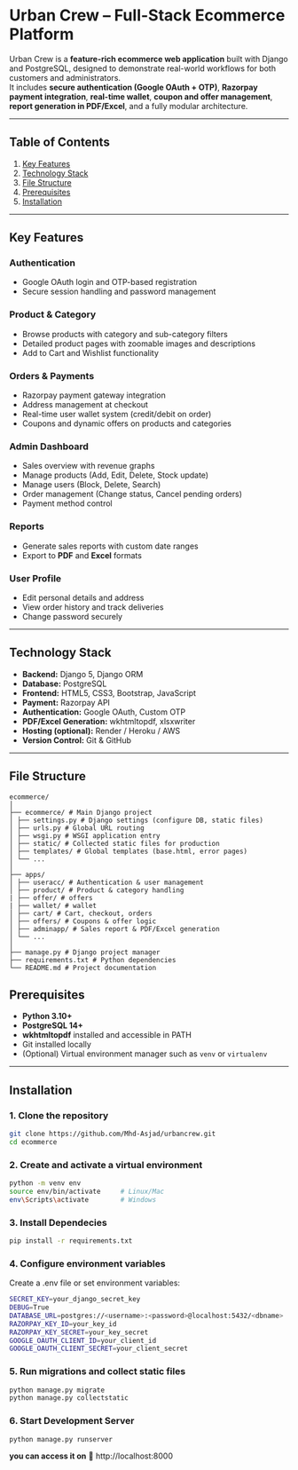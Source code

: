 # Urban Crew – Full-Stack Ecommerce Platform

Urban Crew is a **feature-rich ecommerce web application** built with Django and PostgreSQL, designed to demonstrate real-world workflows for both customers and administrators.  
It includes **secure authentication (Google OAuth + OTP)**, **Razorpay payment integration**, **real-time wallet**, **coupon and offer management**, **report generation in PDF/Excel**, and a fully modular architecture.

---

## Table of Contents
1. [Key Features](#key-features)  
2. [Technology Stack](#technology-stack)  
3. [File Structure](#file-structure)  
4. [Prerequisites](#prerequisites)  
5. [Installation](#installation)  

---

## Key Features

### Authentication
- Google OAuth login and OTP-based registration  
- Secure session handling and password management  

### Product & Category
- Browse products with category and sub-category filters  
- Detailed product pages with zoomable images and descriptions  
- Add to Cart and Wishlist functionality  

### Orders & Payments
- Razorpay payment gateway integration  
- Address management at checkout  
- Real-time user wallet system (credit/debit on order)  
- Coupons and dynamic offers on products and categories  

### Admin Dashboard
- Sales overview with revenue graphs  
- Manage products (Add, Edit, Delete, Stock update)  
- Manage users (Block, Delete, Search)  
- Order management (Change status, Cancel pending orders)  
- Payment method control  

### Reports
- Generate sales reports with custom date ranges  
- Export to **PDF** and **Excel** formats  

### User Profile
- Edit personal details and address  
- View order history and track deliveries  
- Change password securely  

---

## Technology Stack
- **Backend:** Django 5, Django ORM  
- **Database:** PostgreSQL  
- **Frontend:** HTML5, CSS3, Bootstrap, JavaScript  
- **Payment:** Razorpay API  
- **Authentication:** Google OAuth, Custom OTP  
- **PDF/Excel Generation:** wkhtmltopdf, xlsxwriter  
- **Hosting (optional):** Render / Heroku / AWS  
- **Version Control:** Git & GitHub  

---

## File Structure

```
ecommerce/
│
├── ecommerce/ # Main Django project
│ ├── settings.py # Django settings (configure DB, static files)
│ ├── urls.py # Global URL routing
│ ├── wsgi.py # WSGI application entry
│ ├── static/ # Collected static files for production
│ ├── templates/ # Global templates (base.html, error pages)
│ └── ...
│
├── apps/
│ ├── useracc/ # Authentication & user management
│ ├── product/ # Product & category handling
| ├── offer/ # offers
| ├── wallet/ # wallet
│ ├── cart/ # Cart, checkout, orders
│ ├── offers/ # Coupons & offer logic
│ ├── adminapp/ # Sales report & PDF/Excel generation
│ └── ...
│
├── manage.py # Django project manager
├── requirements.txt # Python dependencies
└── README.md # Project documentation

```

## Prerequisites

- **Python 3.10+**  
- **PostgreSQL 14+**  
- **wkhtmltopdf** installed and accessible in PATH  
- Git installed locally  
- (Optional) Virtual environment manager such as `venv` or `virtualenv`  

---



## Installation

### 1. Clone the repository
```bash
git clone https://github.com/Mhd-Asjad/urbancrew.git
cd ecommerce
```


### 2. Create and activate a virtual environment
```bash
python -m venv env
source env/bin/activate     # Linux/Mac
env\Scripts\activate        # Windows
```

### 3. Install Dependecies
```bash
pip install -r requirements.txt
```

### 4. Configure environment variables
Create a .env file or set environment variables:

```bash
SECRET_KEY=your_django_secret_key
DEBUG=True
DATABASE_URL=postgres://<username>:<password>@localhost:5432/<dbname>
RAZORPAY_KEY_ID=your_key_id
RAZORPAY_KEY_SECRET=your_key_secret
GOOGLE_OAUTH_CLIENT_ID=your_client_id
GOOGLE_OAUTH_CLIENT_SECRET=your_client_secret
```

### 5. Run migrations and collect static files
```bash
python manage.py migrate
python manage.py collectstatic
```

### 6. Start Development Server

```
python manage.py runserver

```


**you can access it on** 🔗 http://localhost:8000
